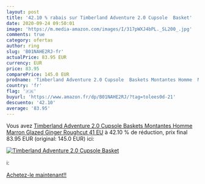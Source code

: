 ```yaml
---
layout: post
title: '42.10 % rabais sur Timberland Adventure 2.0 Cupsole  Basket'
date: 2020-09-24 09:50:01
image: 'https://m.media-amazon.com/images/I/317pWXJ4bPL._SL200_.jpg'
comments: true
category: ofertas
author: ring
slug: 'B01NAHE2RJ-fr'
actualPrice: 83.95 EUR
currency: EUR
price: 83.95
comparePrice: 145.0 EUR
prodname: 'Timberland Adventure 2.0 Cupsole  Baskets Montantes Homme  Marron  Glazed Ginger Roughcut   41 EU'
country: 'fr'
flag: '🇫🇷'
buyurl: 'https://www.amazon.fr/dp/B01NAHE2RJ/?tag=tolees0d-21'
descuento: '42.10'
average: '83.95'
---
```


Vous avez [Timberland Adventure 2.0 Cupsole  Baskets Montantes Homme  Marron  Glazed Ginger Roughcut   41 EU](https://www.amazon.fr/dp/B01NAHE2RJ/?tag=tolees0d-21)  à  42.10 % de réduction, prix final  83.95 EUR (original: 145.0 EUR) ici:

[![Timberland Adventure 2.0 Cupsole  Basket](https://m.media-amazon.com/images/I/317pWXJ4bPL._SL200_.jpg)](https://www.amazon.fr/dp/B01NAHE2RJ/?tag=tolees0d-21)

ℹ️:


[Achetez-le maintenant!!](https://www.amazon.fr/dp/B01NAHE2RJ/?tag=tolees0d-21)
